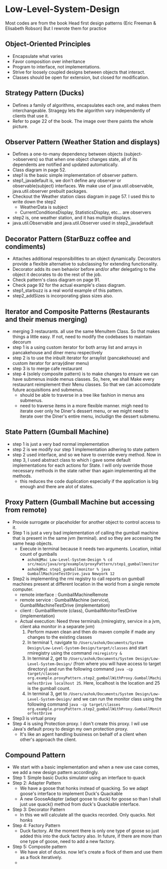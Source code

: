 # Low-Level-System-Design

Most codes are from the book Head first design patterns (Eric Freeman & Elisabeth Robson)
But I rewrote them for practice

## Object-Oriented Principles
- Encapsulate what varies
- Favor composition over inheritance
- Program to interface, not implementations.
- Strive for loosely coupled designs between objects that interact.
- Classes should be open for extension, but closed for modification.

## Strategy Pattern (Ducks)
- Defines a family of algorithms, encapsulates each one, and makes them interchangeable. Stragegy lets the algorithm vary independently of clients that use it.
- Refer to page 22 of the book. The image over there paints the whole picture.

## Observer Pattern (Weather Station and displays)
- Defines a one-to-many dependency between objects (subject->observers) so that when one object changes state, all of its dependents are notified and updated automatically.
- Class diagram in page 52. 
- step1 is the basic simple implementation of observer pattern.
- step1_javadefault is, we don't define any observer or observable(subject) interfaces. We make use of java.util.observable, java.util.observer prebuilt packages.
- Checkout the Weather station class diagram in page 57. I used this to write down the step2
  - WeatherData is subject
  - CurrentConditionsDisplay, StatisticsDisplay, etc... are observers
- step2 is, one weather station, and it has multiple displays.
- java.util.Observable and java.util.Observer used in step2_javadefault

## Decorator Pattern (StarBuzz coffee and condiments)
- Attaches additional responsibilities to an object dynamically. Decorators provide a flexible alternative to subclassing for extending functionality.
- Decorator adds its own behavior before and/or after delegating to the object it decorates to do the rest of the job.
- Check pattern's class diagram on page 91.
- Check page 92 for the actual example's class diagram.
- step1_starbuzz is a real world example of this pattern.
- step2_addSizes is incorporating glass sizes also.

## Iterator and Composite Patterns (Restaurants and their menus merging)
- merging 3 restaurants. all use the same MenuItem Class. So that makes things a little easy. If not, need to modify the codebases to maintain decorum
- step 1 is a using custom iterator for both array list and arrays in pancakehouse and diner menu respectively
- step 2 is to use the inbuilt iterator for arraylist (pancakehouse) and custom iterator for array(diner menu)
- step 3 is to merge cafe restaurant
- step 4 (solely composite pattern) is to make changes to ensure we can have submenus inside menus classes. So, here, we shall Make every restaurant reimplement their Menu classes. So that we can accomodate future acquisitions and submenus. 
  - should be able to traverse in a tree like fashion in menus ans submenus.
  - need to traverse items in a more flexible manner. migh need to iterate over only he Diner's dessert menu, or we might need to iterate over the Diner's entire menu, includign the dessert submenu.

## State Pattern (Gumball Machine)
- step 1 is just a very bad normal implementation
- step 2 is we modify our step 1 implementation adhering to state pattern
- step 2 used interface, and so we have to override every method. Now in step 3, I used abstract class to which i gave some default implementations for each actions for State. I will only override those necessary methods in the state rather than again implementing all the methods.
  - this reduces the code duplication especially if the application is big enough and there are alot of states.

## Proxy Pattern (Gumball Machine but accessing from remote)
- Provide surrogate or placeholder for another object to control access to it.
- Step 1 is just a very bad implementation of calling the gumball machine that is present in the same jvm (terminal). and so they are accessing the same heap objects.
  - Execute in terminal because it needs two arguments. Location, initial count of gumballs
    - `ashok@Mac Low-Level-System-Design % cd src/main/java/org/example/proxyPattern/step1_gumballmonitor`
    - `ashok@Mac step1_gumballmonitor % java GumballMachineTestDrive.java Newyork 12`
- Step2 is implementing the rmi registry to call reports on gumball machines present at different location in the world from a single remote computer.
  - remote interface : GumballMachineRemote
  - remote service : GumballMachine (service), GumballMachineTestDrive (implementation)
  - client : GumballRemote (class), GumballMonitorTestDrive (implementation) 
  - Actual execution: Need three terminals.(rmiregistry, service in a jvm, client aka monitor in a separate jvm)
    1. Perform maven clean and then do maven compile if made any changes to the existing classes
    2. In terminal 1, navigate to `/Users/ashok/Documents/System Design/Low-Level-System-Design/target/classes` and start rmiregistry using the command `rmiregistry &`
    3. In terminal 2, get to `/Users/ashok/Documents/System Design/Low-Level-System-Design/` (from where you will have access to target directory) and run the following command `java -cp target/classes org.example.proxyPattern.step2_gumballWithProxy.GumballMachineTestDrive localhost 25`. Here, localhost is the location and 25 is the gumball count. 
    4. In terminal 3, get to `/Users/ashok/Documents/System Design/Low-Level-System-Design/` and we can run the monitor class using the following command `java -cp target/classes org.example.proxyPattern.step2_gumballWithProxy.GumballMonitorTestDrive`
- Step3 is virtual proxy
- Step 4 is using Protection proxy. I don't create this proxy. I wil use Java's default proxy to design my own protection proxy.
  - It's like an agent handling business on behalf of a client when other's approach the client.

## Compound Pattern
- We start with a basic implementation and when a new use case comes, we add a new design pattern accordingly.
- Step 1: Simple basic Ducks simulator using an interface to quack
- Step 2: Adapter Pattern
  - We have a goose that honks instead of quacking. So we adapt goose's interface to implement Duck's Quackable
  - A new GooseAdapter (adapt goose to duck) for goose so than I shall just use quack() method from duck's Quackable interface.
- Step 3: Decorator Pattern
  - In this we will calculate all the quacks recorded. Only quacks. Not honks
- Step 4: Factory Pattern
  - Duck factory. At the moment there is only one type of goose so just added this into the duck factory also. In future, if there are more than one type of goose, need to add a new factory.
- Step 5: Composite pattern
  - We have alot of ducks. now let's create a flock of them and use them as a flock iteratively.
  - 